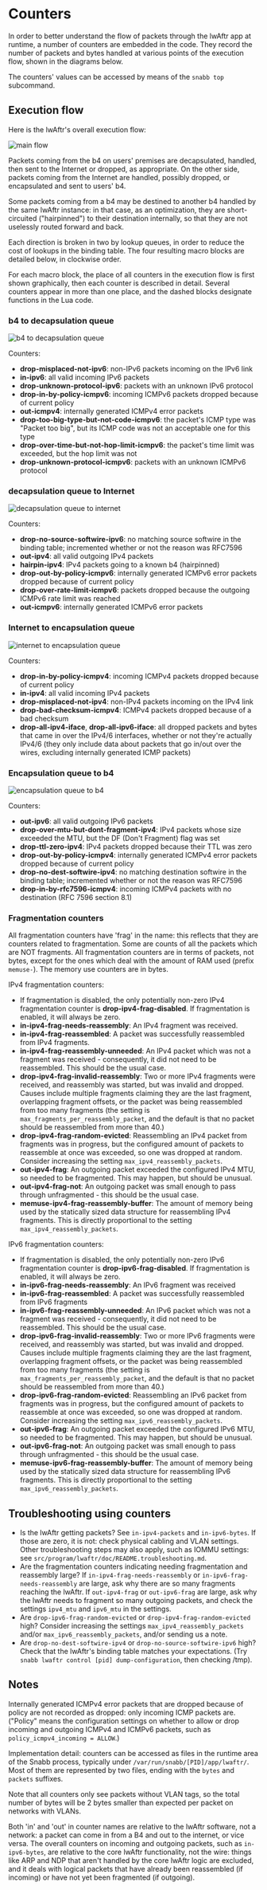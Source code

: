 # Counters

In order to better understand the flow of packets through the lwAftr app at
runtime, a number of counters are embedded in the code. They record the
number of packets and bytes handled at various points of the execution flow,
shown in the diagrams below.

The counters' values can be accessed by means of the `snabb top` subcommand.

## Execution flow

Here is the lwAftr's overall execution flow:

![main flow](images/main-flow.png)

Packets coming from the b4 on users' premises are decapsulated, handled, then
sent to the Internet or dropped, as appropriate. On the other side, packets
coming from the Internet are handled, possibly dropped, or encapsulated and
sent to users' b4.

Some packets coming from a b4 may be destined to another b4 handled by the same
lwAftr instance: in that case, as an optimization, they are short-circuited
("hairpinned") to their destination internally, so that they are not uselessly
routed forward and back.

Each direction is broken in two by lookup queues, in order to reduce the cost
of lookups in the binding table. The four resulting macro blocks are detailed
below, in clockwise order.

For each macro block, the place of all counters in the execution flow is first
shown graphically, then each counter is described in detail. Several counters
appear in more than one place, and the dashed blocks designate functions in
the Lua code.

### b4 to decapsulation queue

![b4 to decapsulation queue](images/b4-to-decaps-queue.png)

Counters:

- **drop-misplaced-not-ipv6**: non-IPv6 packets incoming on the IPv6 link
- **in-ipv6**: all valid incoming IPv6 packets
- **drop-unknown-protocol-ipv6**: packets with an unknown IPv6 protocol
- **drop-in-by-policy-icmpv6**: incoming ICMPv6 packets dropped because of
  current policy
- **out-icmpv4**: internally generated ICMPv4 error packets
- **drop-too-big-type-but-not-code-icmpv6**: the packet's ICMP type was
  "Packet too big", but its ICMP code was not an acceptable one for this type
- **drop-over-time-but-not-hop-limit-icmpv6**: the packet's time limit was
  exceeded, but the hop limit was not
- **drop-unknown-protocol-icmpv6**: packets with an unknown ICMPv6 protocol

### decapsulation queue to Internet

![decapsulation queue to internet](images/decaps-queue-to-internet.png)

Counters:

- **drop-no-source-softwire-ipv6**: no matching source softwire in the binding
  table; incremented whether or not the reason was RFC7596
- **out-ipv4**: all valid outgoing IPv4 packets
- **hairpin-ipv4**: IPv4 packets going to a known b4 (hairpinned)
- **drop-out-by-policy-icmpv6**: internally generated ICMPv6 error packets
  dropped because of current policy
- **drop-over-rate-limit-icmpv6**: packets dropped because the outgoing ICMPv6
  rate limit was reached
- **out-icmpv6**: internally generated ICMPv6 error packets

### Internet to encapsulation queue

![internet to encapsulation queue](images/internet-to-encaps-queue.png)

Counters:

- **drop-in-by-policy-icmpv4**: incoming ICMPv4 packets dropped because of
  current policy
- **in-ipv4**: all valid incoming IPv4 packets
- **drop-misplaced-not-ipv4**: non-IPv4 packets incoming on the IPv4 link
- **drop-bad-checksum-icmpv4**: ICMPv4 packets dropped because of a bad
  checksum
- **drop-all-ipv4-iface**, **drop-all-ipv6-iface**: all dropped packets and
  bytes that came in over the IPv4/6 interfaces, whether or not they're
  actually IPv4/6 (they only include data about packets that go in/out over the
  wires, excluding internally generated ICMP packets)

### Encapsulation queue to b4

![encapsulation queue to b4](images/encaps-queue-to-b4.png)

Counters:

- **out-ipv6**: all valid outgoing IPv6 packets
- **drop-over-mtu-but-dont-fragment-ipv4**: IPv4 packets whose size exceeded
   the MTU, but the DF (Don't Fragment) flag was set
- **drop-ttl-zero-ipv4**: IPv4 packets dropped because their TTL was zero
- **drop-out-by-policy-icmpv4**: internally generated ICMPv4 error packets
  dropped because of current policy
- **drop-no-dest-softwire-ipv4**: no matching destination softwire in the
  binding table; incremented whether or not the reason was RFC7596
- **drop-in-by-rfc7596-icmpv4**: incoming ICMPv4 packets with no destination
  (RFC 7596 section 8.1)

### Fragmentation counters

All fragmentation counters have 'frag' in the name: this reflects that they
are counters related to fragmentation. Some are counts of all the packets which
are NOT fragments. All fragmentation counters are in terms of packets, not bytes,
except for the ones which deal with the amount of RAM used (prefix `memuse-`).
The memory use counters are in bytes.

IPv4 fragmentation counters:

- If fragmentation is disabled, the only potentially non-zero IPv4 fragmentation
  counter is **drop-ipv4-frag-disabled**. If fragmentation is enabled, it
  will always be zero.
- **in-ipv4-frag-needs-reassembly**: An IPv4 fragment was received.
- **in-ipv4-frag-reassembled**: A packet was successfully reassembled from IPv4
   fragments.
- **in-ipv4-frag-reassembly-unneeded**: An IPv4 packet which was not a fragment
   was received - consequently, it did not need to be reassembled. This should
   be the usual case.
- **drop-ipv4-frag-invalid-reassembly**: Two or more IPv4 fragments were
   received, and reassembly was started, but was invalid and dropped. Causes
   include multiple fragments claiming they are the last fragment,
   overlapping fragment offsets, or the packet was being reassembled from too
   many fragments (the setting is `max_fragments_per_reassembly_packet`, and
   the default is that no packet should be reassembled from more than 40.)
- **drop-ipv4-frag-random-evicted**: Reassembling an IPv4 packet from fragments
   was in progress, but the configured amount of packets to reassemble at once
   was exceeded, so one was dropped at random. Consider increasing the setting
   `max_ipv4_reassembly_packets`.
- **out-ipv4-frag**: An outgoing packet exceeded the configured IPv4 MTU, so
   needed to be fragmented. This may happen, but should be unusual.
- **out-ipv4-frag-not**: An outgoing packet was small enough to pass through
  unfragmented - this should be the usual case.
- **memuse-ipv4-frag-reassembly-buffer**: The amount of memory being used by
  the statically sized data structure for reassembling IPv4 fragments. This is
  directly proportional to the setting `max_ipv4_reassembly_packets`.

IPv6 fragmentation counters:

- If fragmentation is disabled, the only potentially non-zero IPv6 fragmentation
  counter is **drop-ipv6-frag-disabled**. If fragmentation is enabled, it
  will always be zero.
- **in-ipv6-frag-needs-reassembly**: An IPv6 fragment was received
- **in-ipv6-frag-reassembled**: A packet was successfully reassembled from IPv6
   fragments
- **in-ipv6-frag-reassembly-unneeded**: An IPv6 packet which was not a fragment
   was received - consequently, it did not need to be reassembled. This should
   be the usual case.
- **drop-ipv6-frag-invalid-reassembly**: Two or more IPv6 fragments were
   received, and reassembly was started, but was invalid and dropped. Causes
   include multiple fragments claiming they are the last fragment,
   overlapping fragment offsets, or the packet was being reassembled from too
   many fragments (the setting is `max_fragments_per_reassembly_packet`, and
   the default is that no packet should be reassembled from more than 40.)
- **drop-ipv6-frag-random-evicted**: Reassembling an IPv6 packet from fragments
   was in progress, but the configured amount of packets to reassemble at once
   was exceeded, so one was dropped at random. Consider increasing the setting
   `max_ipv6_reassembly_packets`.
- **out-ipv6-frag**: An outgoing packet exceeded the configured IPv6 MTU, so
   needed to be fragmented. This may happen, but should be unusual.
- **out-ipv6-frag-not**: An outgoing packet was small enough to pass through
  unfragmented - this should be the usual case.
- **memuse-ipv6-frag-reassembly-buffer**: The amount of memory being used by
  the statically sized data structure for reassembling IPv6 fragments. This is
  directly proportional to the setting `max_ipv6_reassembly_packets`.


## Troubleshooting using counters

- Is the lwAftr getting packets? See `in-ipv4-packets` and `in-ipv6-bytes`.
  If those are zero, it is not: check physical cabling and VLAN settings.
  Other troubleshooting steps may also apply, such as IOMMU settings: see
  `src/program/lwaftr/doc/README.troubleshooting.md`.
- Are the fragmentation counters indicating needing fragmentation and
  reassembly large? If `in-ipv4-frag-needs-reassembly` or
  `in-ipv6-frag-needs-reassembly` are large, ask why there are so many fragments
  reaching the lwAftr. If `out-ipv4-frag` or `out-ipv6-frag` are large, ask
  why the lwAftr needs to fragment so many outgoing packets, and check the
  settings `ipv4_mtu` and `ipv6_mtu` in the settings.
- Are `drop-ipv6-frag-random-evicted` or `drop-ipv4-frag-random-evicted` high?
  Consider increasing the settings `max_ipv4_reassembly_packets` and/or
  `max_ipv6_reassembly_packets`, and/or sending us a note.
- Are `drop-no-dest-softwire-ipv4` or `drop-no-source-softwire-ipv6` high?
  Check that the lwAftr's binding table matches your expectations.
  (Try `snabb lwaftr control [pid] dump-configuration`, then checking /tmp).

## Notes

Internally generated ICMPv4 error packets that are dropped because of policy
are not recorded as dropped: only incoming ICMP packets are. ("Policy" means
the configuration settings on whether to allow or drop incoming and outgoing
ICMPv4 and ICMPv6 packets, such as `policy_icmpv4_incoming = ALLOW`.)

Implementation detail: counters can be accessed as files in the runtime
area of the Snabb process, typically under
`/var/run/snabb/[PID]/app/lwaftr/`. Most of them are represented by
two files, ending with the `bytes` and `packets` suffixes.

Note that all counters only see packets without VLAN tags, so the total number
of bytes will be 2 bytes smaller than expected per packet on networks with VLANs.

Both 'in' and 'out' in counter names are relative to the lwAftr software, not a
network: a packet can come in from a B4 and out to the internet, or vice versa.
The overall counters on incoming and outgoing packets, such as `in-ipv6-bytes`,
are relative to the core lwAftr functionality, not the wire: things like ARP
and NDP that aren't handled by the core lwAftr logic are excluded, and it deals
with logical packets that have already been reassembled (if incoming) or have
not yet been fragmented (if outgoing).
